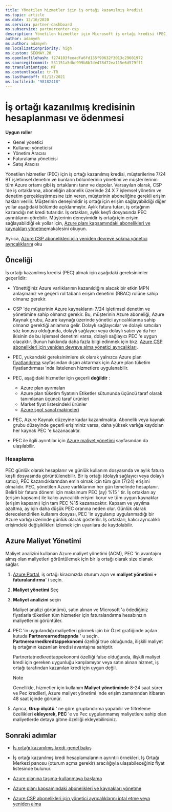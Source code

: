 ```yaml
---
title: Yönetilen hizmetler için iş ortağı kazanılmış kredisi
ms.topic: article
ms.date: 12/16/2020
ms.service: partner-dashboard
ms.subservice: partnercenter-csp
description: Yönetilen hizmetler için Microsoft iş ortağı kredisi (PEC) nasıl hesaplanacağını ve ödendiğini ve uygun şekilde nasıl emin olduğunuzu öğrenin.
author: adamyeh
ms.author: adamyeh
ms.localizationpriority: high
ms.custom: SEOMAY.20
ms.openlocfilehash: f274103feeadfa6fd135f99632f3013c29601972
ms.sourcegitcommit: 531151a5dbc999b8b7de478d72ea115e6d579ff1
ms.translationtype: MT
ms.contentlocale: tr-TR
ms.lasthandoff: 01/13/2021
ms.locfileid: "98182418"
---
```

# <a name="how-the-partner-earned-credit-is-calculated-and-paid"></a>İş ortağı kazanılmış kredisinin hesaplanması ve ödenmesi

**Uygun roller**

- Genel yönetici
- Kullanıcı yöneticisi
- Yönetim Aracısı
- Faturalama yöneticisi
- Satış Aracısı

Yönetilen hizmetler (PEC) için iş ortağı kazanılmış kredisi, müşterilerine 7/24 BT işletimsel denetim ve bunların bölümlerinin yönetimi ve müşterilerinin tüm Azure ortamı gibi iş ortaklarını tanır ve depolar. Varsayılan olarak, CSP 'de iş ortaklarına, aboneliğin abonelik üzerinde 24 X 7 işlemsel yönetim ve denetim gerçekleştirmesine izin veren, müşterinin aboneliğine gerekli erişim hakları verilir. Müşterinin deneyimidir iş ortağı için erişim sağlayabildiği diğer yollar aşağıdaki bölümde açıklanmıştır. Aylık fatura tutarı, iş ortağının kazandığı net kredi tutarıdır. İş ortakları, aylık keşfi dosyasında PEC ayrıntılarını görebilir. Müşterinin deneyimidir iş ortağı için erişim sağlayabildiği ek yollar için, [Azure planı kapsamındaki abonelikleri ve kaynakları yönetme](azure-plan-manage.md)makalesini okuyun.

Ayrıca, [Azure CSP abonelikleri için yeniden devreye sokma yönetici ayrıcalıklarını](revoke-reinstate-csp.md) oku

## <a name="eligibility"></a>Önceliği

İş ortağı kazanılmış kredisi (PEC) almak için aşağıdaki gereksinimler geçerlidir: 

- Yönettiğiniz Azure varlıklarının kazanıldığını alacak bir etkin MPN anlaşmanız ve geçerli rol tabanlı erişim denetimi (RBAC) rolüne sahip olmanız gerekir.

- CSP 'de müşterinin Azure kaynaklarını 7/24 işletimsel denetim ve yönetimine sahip olmanız gerekir. Bu, müşterinin Azure aboneliği, Azure Kaynak grubu, Azure kaynağı üzerinde yönetici ayrıcalıklarına sahip olmanız gerektiği anlamına gelir. Dolaylı sağlayıcılar ve dolaylı satıcıları söz konusu olduğunda, dolaylı sağlayıcı veya dolaylı satıcı ya da her ikisinin de bu işlemsel denetimi varsa, dolaylı sağlayıcı PEC 'e uygun olacaktır. Bunun hakkında daha fazla bilgi edinmek için bkz. [Azure CSP abonelikleri için yeniden devreye alma yönetici ayrıcalıkları](./revoke-reinstate-csp.md).

- PEC, yukarıdaki gereksinimlere ek olarak yalnızca Azure plan [fiyatlandırma](https://partner.microsoft.com/commerce/sales) sayfasından dışarı aktarmak için Azure plan tüketim fiyatlandırması 'nda listelenen hizmetlere uygulanabilir.

- PEC, aşağıdaki hizmetler için geçerli **değildir** :
    - Azure plan ayırmaları
    - Azure plan tüketim fiyatının Etiketler sütununda üçüncü taraf olarak tanımlanan üçüncü taraf ürünleri
    - Market fiyat listesindeki ürünler
    - [Azure spot sanal makineleri](https://partner.microsoft.com/resources/collection/azure-spot-in-csp#/)

- PEC, Azure Kaynak düzeyine kadar kazanılmakta. Abonelik veya kaynak grubu düzeyinde geçerli erişiminiz varsa, daha yüksek varlığa kaydolan her kaynak PEC 'e kazanacaktır.

- PEC ile ilgili ayrıntılar için [Azure maliyet yönetimi](/azure/cost-management-billing/costs/get-started-partners) sayfasından da ulaşılabilir.

### <a name="calculation"></a>Hesaplama

PEC günlük olarak hesaplanır ve günlük kullanım dosyasında ve aylık fatura keşfi dosyasında görüntülenebilir. Bir iş ortağı (dolaylı sağlayıcı veya dolaylı satıcı), PEC kazanıdıklarından emin olmak için tüm gün (7/24) erişimi olmalıdır. PEC, yönetilen Azure varlıklarının her gün temelinde hesaplanır. Belirli bir fatura dönemi için maksimum PEC (ay) %15 ' tir. İş ortakları ay (erişim kapsamı) ile kalıcı ayrıcalıklı erişimi korur ve tüm uygun kaynaklar (erişim kapsamı) için tam PEC %15 kazanacaktır. Kapsam ve yayılma azaltma, ay için daha düşük PEC oranına neden olur. Günlük olarak derecelendirilen kullanım dosyası, PEC 'in uygulanıp uygulanmadığı bir Azure varlığı üzerinde günlük olarak gösterilir. İş ortakları, kalıcı ayrıcalıklı erişimdeki değişiklikleri izlemek için uyarılara de kaydolabilir.

## <a name="azure-cost-management"></a>Azure Maliyet Yönetimi

Maliyet analizini kullanan Azure maliyet yönetimi (ACM), PEC 'in avantajını almış olan maliyetleri görüntülemek için bir iş ortağı olarak size olanak sağlar.  

1. [Azure Portal](https://portal.azure.com), iş ortağı kiracınızda oturum açın ve **maliyet yönetimi + faturalandırma**' i seçin.

2. **Maliyet yönetimi** Seç

3. **Maliyet analizini** seçin

   Maliyet analizi görünümü, satın alınan ve Microsoft 'a ödediğiniz fiyatlarla tüketilen tüm hizmetler için faturalandırma hesabınızın maliyetlerini görüntüler.

4. PEC 'in uygulandığı maliyetleri görmek için bir Özet grafiğinde açılan kutuda **Partnerearnedtappnda** ' u seçin. **Partnerearnedkredtappekonomi** özelliği true olduğunda, ilişkili maliyet iş ortağının kazanılan kredisi avantajına sahiptir. 

   Partnertatnedkredtappekonomi özelliği false olduğunda, ilişkili maliyet kredi için gereken uygunluğu karşılamıyor veya satın alınan hizmet, iş ortağı tarafından kazanılan kredi için uygun değil.

   >[!NOTE] 
   >Genellikle, hizmetler için kullanım **Maliyet yönetiminde** 8-24 saat sürer ve Pec kredileri, Azure maliyet yönetimi 'nde erişim zamanından itibaren 48 saat içinde görünür.

5. Ayrıca, **Grup ölçütü** ' ne göre gruplandırma yapabilir ve filtreleme özellikleri **ekleyerek, PEC** 'e ve Pec uygulanmamış maliyetlere sahip olan maliyetlerde detaya gitme özelliği ekleyebilirsiniz.

## <a name="next-steps"></a>Sonraki adımlar

- [İş ortağı kazanılmış kredi-genel bakış](partner-earned-credit.md)

- İş ortağı kazanılmış kredi hesaplamalarının ayrıntılı örnekleri, Iş Ortağı Merkezi panosu (oturum açma gerekir) aracılığıyla ulaşabileceğiniz fiyat listesinde bulunur.

- [Azure planına taşıma-kullanmaya başlama](azure-plan-get-started.md)

- [Azure planı kapsamındaki abonelikleri ve kaynakları yönetme](azure-plan-manage.md)

- [Azure CSP abonelikleri için yönetici ayrıcalıklarını iptal etme veya yeniden alma](revoke-reinstate-csp.md)